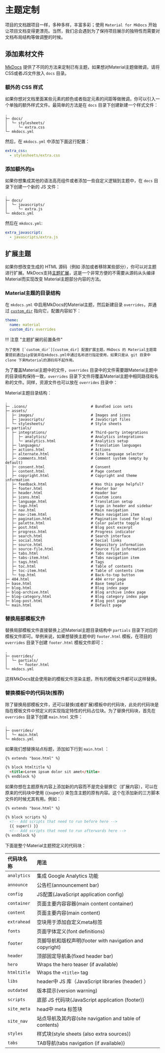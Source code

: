 # 主题定制

项目的文档跟项目一样，多种多样，丰富多彩；使用 `Material for MkDocs` 开始让项目文档变得更漂亮。当然，我们总会遇到为了保持项目展示的独特性而需要对文档布局结构等做调整的时候。

## 添加素材文件

[MkDocs] 提供了不同的方法来定制已有主题，如果想对Material主题做微调，请将CSS或者JS文件放入 `docs` 目录。

[MkDocs]: https://www.mkdocs.org

### 额外的 CSS 样式

如果你想对文档里面某些元素的颜色或者指定元素的间距等做微调，你可以引入一个单独的额外样式文件。最简单的方法是在 `docs` 目录下创建新建一个样式文件：

``` { .sh .no-copy }
.
├─ docs/
│  └─ stylesheets/
│     └─ extra.css
└─ mkdocs.yml
```

然后，在 `mkdocs.yml` 中添加下面这行配置：

``` yaml
extra_css:
  - stylesheets/extra.css
```

### 添加额外的js

如果你想集成其他的语法高亮组件或者添加一些自定义逻辑到主题中，在 `docs` 目录下创建一个新的 JS 文件：

``` { .sh .no-copy }
.
├─ docs/
│  └─ javascripts/
│     └─ extra.js
└─ mkdocs.yml
```

然后在 `mkdocs.yml`:

``` yaml
extra_javascript:
  - javascripts/extra.js
```

## 扩展主题

如果你想改变生成的 HTML 源码（例如 添加或者移除某些部分），你可以对主题进行扩展。MkDocs支持[主题扩展]，这是一个非常方便的不需要从源码从头编译 Material而实现改变 Material主题部分内容的方法。

  [主题扩展]: https://www.mkdocs.org/user-guide/customizing-your-theme/#using-the-theme-custom_dir

### Material主题的目录结构

在 `mkdocs.yml` 中启用MkDocs的Material主题，然后新建目录 `overrides`，并通过 [`custom_dir`][custom_dir] 指向它，配置内容如下：

``` yaml
theme:
  name: material
  custom_dir: overrides
```

!!! 注意 "主题扩展的前置条件"

    为了使用 [`custom_dir`][custom_dir] 配置扩展主题，MkDocs 的 Material主题需要提前通过pip安装并在mkdocs.yml中通过名称进行指定使用，如果只是从 git 目录中 clone 下来Material的源码将不起作用。

为了覆盖Material主题中的文件，`overrides` 目录中的文件需要跟Material主题中的目录结构保持一致，`overrides` 目录下文件将覆盖Material主题中相同路径和名称的文件。同样，资源文件也可以放在 `overrides` 目录中：

Material主题目录结构：

``` { .sh .no-copy }
.
├─ .icons/                             # Bundled icon sets
├─ assets/
│  ├─ images/                          # Images and icons
│  ├─ javascripts/                     # JavaScript files
│  └─ stylesheets/                     # Style sheets
├─ partials/
│  ├─ integrations/                    # Third-party integrations
│  │  ├─ analytics/                    # Analytics integrations
│  │  └─ analytics.html                # Analytics setup
│  ├─ languages/                       # Translation languages
│  ├─ actions.html                     # Actions
│  ├─ alternate.html                   # Site language selector
│  ├─ comments.html                    # Comment system (empty by default)
│  ├─ consent.html                     # Consent
│  ├─ content.html                     # Page content
│  ├─ copyright.html                   # Copyright and theme information
│  ├─ feedback.html                    # Was this page helpful?
│  ├─ footer.html                      # Footer bar
│  ├─ header.html                      # Header bar
│  ├─ icons.html                       # Custom icons
│  ├─ language.html                    # Translation setup
│  ├─ logo.html                        # Logo in header and sidebar
│  ├─ nav.html                         # Main navigation
│  ├─ nav-item.html                    # Main navigation item
│  ├─ pagination.html                  # Pagination (used for blog)
│  ├─ palette.html                     # Color palette toggle
│  ├─ post.html                        # Blog post excerpt
│  ├─ progress.html                    # Progress indicator
│  ├─ search.html                      # Search interface
│  ├─ social.html                      # Social links
│  ├─ source.html                      # Repository information
│  ├─ source-file.html                 # Source file information
│  ├─ tabs.html                        # Tabs navigation
│  ├─ tabs-item.html                   # Tabs navigation item
│  ├─ tags.html                        # Tags
│  ├─ toc.html                         # Table of contents
│  ├─ toc-item.html                    # Table of contents item
│  └─ top.html                         # Back-to-top button
├─ 404.html                            # 404 error page
├─ base.html                           # Base template
├─ blog.html                           # Blog index page
├─ blog-archive.html                   # Blog archive index page
├─ blog-category.html                  # Blog category index page
├─ blog-post.html                      # Blog post page
└─ main.html                           # Default page
```

  [custom_dir]: https://www.mkdocs.org/user-guide/configuration/#custom_dir
  [name]: https://www.mkdocs.org/user-guide/configuration/#name

### 替换局部模板文件

替换局部模板文件直接替换上述Material主题目录结构中 `partials` 目录下对应的模板文件即可。举例来说，如果想替换主题中的 `footer.html` 模板，在项目的 `overrides` 目录下创建 `footer.html` 模板文件即可：

``` { .sh .no-copy }
.
├─ overrides/
│  └─ partials/
│     └─ footer.html
└─ mkdocs.yml
```

这样MkDocs就会使用新的模板文件渲染主题，所有的模板文件都可以这样替换。

### 替换模板中的代码块(推荐)

除了替换局部模板文件，还可以替换(或者扩展)模板中的代码块，此处的代码块是指在模板文件中预定义的实现指定特性的代码占位块。为了替换代码块，首先在 `overrides` 目录下创建 `main.html` 文件：

``` { .sh .no-copy }
.
├─ overrides/
│  └─ main.html
└─ mkdocs.yml
```

如果我们想替换站点标题，添加如下行到 `main.html` ：

``` html
{% extends "base.html" %}

{% block htmltitle %}
  <title>Lorem ipsum dolor sit amet</title>
{% endblock %}
```

如果你想在主题原有内容上添加新的内容而不是完全替换它（扩展内容），可以在原来的代码块中使用 {{super}} 来包含主题的原有内容。这个在添加新的三方脚本文件的时候尤其有用。例如：

``` html
{% extends "base.html" %}

{% block scripts %}
  <!-- Add scripts that need to run before here -->
  {{ super() }}
  <!-- Add scripts that need to run afterwards here -->
{% endblock %}
```

下面是整个Material主题预定义的代码块：

| 代码块名称         | 用法                                                     |
| :---------------- | :------------------------------------------------------- |
| `analytics`       | 集成 Google Analytics 功能                                |
| `announce`        | 公告栏(announcement bar)                                  |
| `config`          | JS配置(JavaScript application config)                     |
| `container`       | 页面主要内容容器(main content container)                   |
| `content`         | 页面主要内容(main content)                                 |
| `extrahead`       | 空块用于添加自定义meta标签                                  |
| `fonts`           | 页面字体定义(font definitions)                             |
| `footer`          | 页脚导航和版权声明(footer with navigation and copyright)   |
| `header`          | 顶部固定导航条(fixed header bar)                           |
| `hero`            | Wraps the hero teaser (if available)                      |
| `htmltitle`       | Wraps the `<title>` tag                                   |
| `libs`            | header中 JS 库（JavaScript libraries (header) ）           |
| `outdated`        | 版本提示(version warning)                                  |
| `scripts`         | 底部 JS 代码块(JavaScript application (footer))            |
| `site_meta`       | head中 meta 标签块                                         |
| `site_nav`        | 站点导航及其内容(site navigation and table of contents)     |
| `styles`          | 样式块(style sheets (also extra sources))                  |
| `tabs`            | TAB导航(tabs navigation (if available))                    |
